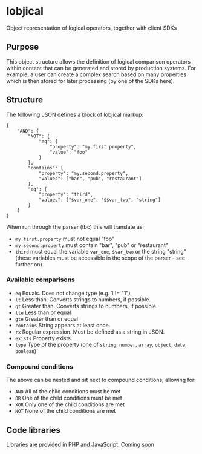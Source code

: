 # lobjical
Object representation of logical operators, together with client SDKs

## Purpose
This object structure allows the definition of logical comparison operators within content that can be generated and stored by production systems. For example, a user can create a complex search based on many properties which is then stored for later processing (by one of the SDKs here).

## Structure
The following JSON defines a block of lobjical markup:

```
{
	"AND": {
		"NOT": {
			"eq": {
				"property": "my.first.property",
				"value": "foo"
			}
		},
		"contains": {
			"property": "my.second.property",
			"values": ["bar", "pub", "restaurant"]
		},
		"eq": {
			"property": "third",
			"values": ["$var_one", "$$var_two", "string"]
		}
	}
}
```

When run through the parser (tbc) this will translate as:
- `my.first.property` must not equal "foo"
- `my.second.property` must contain "bar", "pub" or "restaurant"
- `third` must equal the variable `var_one`, `$var_two` or the string "string" (these variables must be accessible in the scope of the parser - see further on).

### Available comparisons
- `eq` Equals. Does not change type (e.g. 1 != "1")
- `lt` Less than. Converts strings to numbers, if possible.
- `gt` Greater than. Converts strings to numbers, if possible.
- `lte` Less than or equal
- `gte` Greater than or equal
- `contains` String appears at least once.
- `rx` Regular expression. Must be defined as a string in JSON.
- `exists` Property exists.
- `type` Type of the property (one of `string`, `number`, `array`, `object`, `date`, `boolean`)

### Compound conditions
The above can be nested and sit next to compound conditions, allowing for:
- `AND` All of the child conditions must be met
- `OR` One of the child conditions must be met
- `XOR` Only one of the child conditions are met
- `NOT` None of the child conditions are met

## Code libraries
Libraries are provided in PHP and JavaScript. Coming soon
